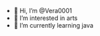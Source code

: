 - 👋 Hi, I’m @Vera0001
- 👀 I’m interested in arts
- 🌱 I’m currently learning java 


<!---
Vera0001/Vera0001 is a ✨ special ✨ repository because its `README.md` (this file) appears on your GitHub profile.
You can click the Preview link to take a look at your changes.
--->
